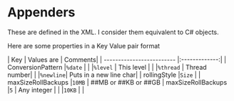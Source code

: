 # Appenders
These are defined in the XML. I consider them equivalent to C# objects.


Here are some properties in a Key Value pair format


| Key        | Values are   |       Comments|
| -------------------------	|:-------------:|
| ConversionPattern			|```%date```	|
|							|```%level```	|   This level |
|							|```%thread```	| Thread number|
|							|```%newline```| Puts in a new line char|
| rollingStyle				|```Size```		| 
| maxSizeRollBackups		|```10MB```		|  ##MB or ##KB or ##GB
| maxSizeRollBackups		|```5```		|  Any integer |
|							|```10KB```		|
| 
